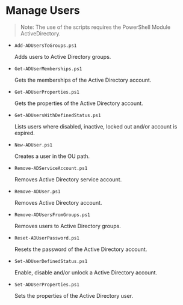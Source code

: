 # Manage Users

> Note: The use of the scripts requires the PowerShell Module ActiveDirectory.

+ `Add-ADUsersToGroups.ps1`

  Adds users to Active Directory groups.

+ `Get-ADUserMemberships.ps1`

  Gets the memberships of the Active Directory account.

+ `Get-ADUserProperties.ps1`

  Gets the properties of the Active Directory account.

+ `Get-ADUsersWithDefinedStatus.ps1`

  Lists users where disabled, inactive, locked out and/or account is expired.

+ `New-ADUser.ps1`

  Creates a user in the OU path.

+ `Remove-ADServiceAccount.ps1`

  Removes Active Directory service account.

+ `Remove-ADUser.ps1`

  Removes Active Directory account.

+ `Remove-ADUsersFromGroups.ps1`

  Removes users to Active Directory groups.

+ `Reset-ADUserPassword.ps1`

  Resets the password of the Active Directory account.

+ `Set-ADUserDefinedStatus.ps1`

  Enable, disable and/or unlock a Active Directory account.

+ `Set-ADUserProperties.ps1`

  Sets the properties of the Active Directory user.
